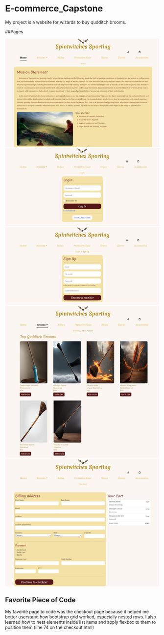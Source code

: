 # E-commerce_Capstone

My project is a website for wizards to buy qudditch brooms.

##Pages 

![Homepage](/images/homepage.jpeg)
![Login](/images/login.jpeg)
![SignUp](/images/signup.jpeg)
![Products](/images/products.jpeg)
![Checkout](/images/checkout.jpeg)

## Favorite Piece of Code 

My favorite page to code was the checkout page because it helped me better userstand how bootstrap grid worked, especially nested rows. I also learned how to nest elements inside list items and apply flexbox to them to position them (line 74 on the checkout.html)